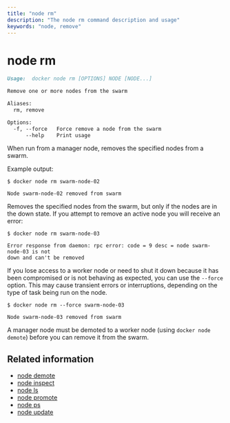 ```yaml
---
title: "node rm"
description: "The node rm command description and usage"
keywords: "node, remove"
---
```


<!-- This file is maintained within the docker/docker Github
     repository at https://github.com/docker/docker/. Make all
     pull requests against that repo. If you see this file in
     another repository, consider it read-only there, as it will
     periodically be overwritten by the definitive file. Pull
     requests which include edits to this file in other repositories
     will be rejected.
-->

# node rm

```markdown
Usage:	docker node rm [OPTIONS] NODE [NODE...]

Remove one or more nodes from the swarm

Aliases:
  rm, remove

Options:
  -f, --force   Force remove a node from the swarm
      --help    Print usage
```

When run from a manager node, removes the specified nodes from a swarm.


Example output:

```nohighlight
$ docker node rm swarm-node-02

Node swarm-node-02 removed from swarm
```

Removes the specified nodes from the swarm, but only if the nodes are in the
down state. If you attempt to remove an active node you will receive an error:

```nohighlight
$ docker node rm swarm-node-03

Error response from daemon: rpc error: code = 9 desc = node swarm-node-03 is not
down and can't be removed
```

If you lose access to a worker node or need to shut it down because it has been
compromised or is not behaving as expected, you can use the `--force` option.
This may cause transient errors or interruptions, depending on the type of task
being run on the node.

```nohighlight
$ docker node rm --force swarm-node-03

Node swarm-node-03 removed from swarm
```

A manager node must be demoted to a worker node (using `docker node demote`)
before you can remove it from the swarm.

## Related information

* [node demote](node_demote.md)
* [node inspect](node_inspect.md)
* [node ls](node_ls.md)
* [node promote](node_promote.md)
* [node ps](node_ps.md)
* [node update](node_update.md)
